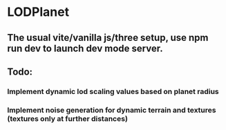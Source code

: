 # LODPlanet

## The usual vite/vanilla js/three setup, use npm run dev to launch dev mode server.

## Todo:

### Implement dynamic lod scaling values based on planet radius

### Implement noise generation for dynamic terrain and textures (textures only at further distances)
